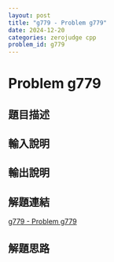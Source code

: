 ```yaml
---
layout: post
title: "g779 - Problem g779"
date: 2024-12-20
categories: zerojudge cpp
problem_id: g779
---
```


# Problem g779

## 題目描述



## 輸入說明



## 輸出說明



## 解題連結

[g779 - Problem g779](https://zerojudge.tw/ShowProblem?problemid=g779)

## 解題思路

